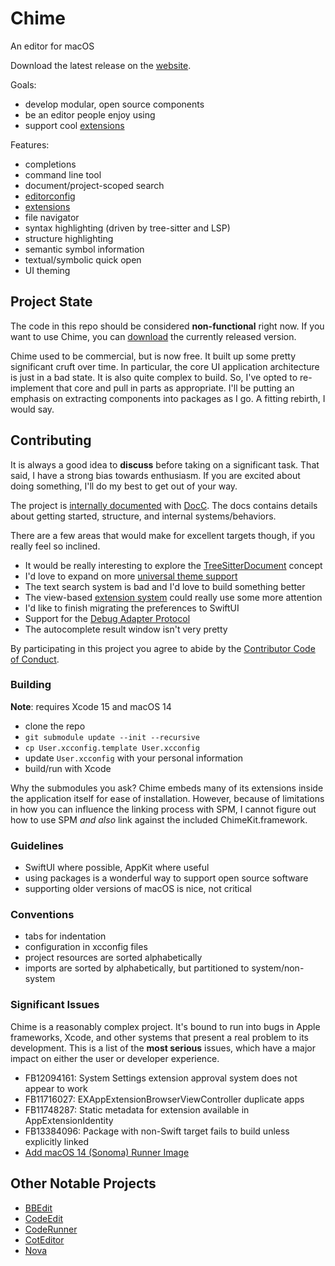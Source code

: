 # Chime
An editor for macOS

Download the latest release on the [website][download].

Goals:
- develop modular, open source components
- be an editor people enjoy using
- support cool [extensions][chimekit]

Features:
- completions
- command line tool
- document/project-scoped search
- [editorconfig](https://editorconfig.org)
- [extensions][chimekit]
- file navigator
- syntax highlighting (driven by tree-sitter and LSP)
- structure highlighting
- semantic symbol information
- textual/symbolic quick open
- UI theming

## Project State

The code in this repo should be considered **non-functional** right now. If you want to use Chime, you can [download][download] the currently released version.

Chime used to be commercial, but is now free. It built up some pretty significant cruft over time. In particular, the core UI application architecture is just in a bad state. It is also quite complex to build. So, I've opted to re-implement that core and pull in parts as appropriate. I'll be putting an emphasis on extracting components into packages as I go. A fitting rebirth, I would say.

## Contributing

It is always a good idea to **discuss** before taking on a significant task. That said, I have a strong bias towards enthusiasm. If you are excited about doing something, I'll do my best to get out of your way.

The project is [internally documented](Edit/Chime.docc) with [DocC](https://www.swift.org/documentation/docc/#). The docs contains details about getting started, structure, and internal systems/behaviors.

There are a few areas that would make for excellent targets though, if you really feel so inclined.

- It would be really interesting to explore the [TreeSitterDocument](https://github.com/ChimeHQ/SwiftTreeSitter#treesitterdocument) concept
- I'd love to expand on more [universal theme support](https://github.com/chimeHQ/ThemePark)
- The text search system is bad and I'd love to build something better
- The view-based [extension system][chimekit] could really use some more attention
- I'd like to finish migrating the preferences to SwiftUI
- Support for the [Debug Adapter Protocol](https://github.com/ChimeHQ/DebugAdapterProtocol)
- The autocomplete result window isn't very pretty

By participating in this project you agree to abide by the [Contributor Code of Conduct](CODE_OF_CONDUCT.md).

### Building

**Note**: requires Xcode 15 and macOS 14

- clone the repo
- `git submodule update --init --recursive`
- `cp User.xcconfig.template User.xcconfig`
- update `User.xcconfig` with your personal information
- build/run with Xcode

Why the submodules you ask? Chime embeds many of its extensions inside the application itself for ease of installation. However, because of limitations in how you can influence the linking process with SPM, I cannot figure out how to use SPM *and also* link against the included ChimeKit.framework.

### Guidelines

- SwiftUI where possible, AppKit where useful
- using packages is a wonderful way to support open source software
- supporting older versions of macOS is nice, not critical

### Conventions

- tabs for indentation
- configuration in xcconfig files
- project resources are sorted alphabetically
- imports are sorted by alphabetically, but partitioned to system/non-system

### Significant Issues

Chime is a reasonably complex project. It's bound to run into bugs in Apple frameworks, Xcode, and other systems that present a real problem to its development. This is a list of the **most serious** issues, which have a major impact on either the user or developer experience.

- FB12094161: System Settings extension approval system does not appear to work
- FB11716027: EXAppExtensionBrowserViewController duplicate apps
- FB11748287: Static metadata for extension available in AppExtensionIdentity
- FB13384096: Package with non-Swift target fails to build unless explicitly linked
- [Add macOS 14 (Sonoma) Runner Image](https://github.com/actions/runner-images/issues/7508)

## Other Notable Projects

- [BBEdit](https://www.barebones.com/products/bbedit/)
- [CodeEdit](https://www.codeedit.app)
- [CodeRunner](https://coderunnerapp.com)
- [CotEditor](https://coteditor.com)
- [Nova](https://nova.app)

[download]: https://www.chimehq.com/download
[chimekit]: https://github.com/ChimeHQ/ChimeKit
